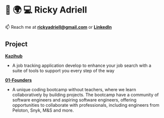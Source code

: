 # 🚗 🌍 💻 Ricky Adriell
📫 Reach me at **rickyadriell@gmail.com** or [**LinkedIn**](https://www.linkedin.com/in/rickyadriell) 

## Project
[**Kazihub**](https://kazihub.co)
- A job tracking application develop to enhance your job search with a suite of tools to support you every step of the way

[**01-Founders**](https://github.com/rickyadriell/01-founder-projects)
- A unique coding bootcamp without teachers, where we learn collaboratively by building projects. The bootcamp have a community of software engineers and aspiring software engineers, offering opportunities to collaborate with professionals, including engineers from Peloton, Snyk, M&S and more.
